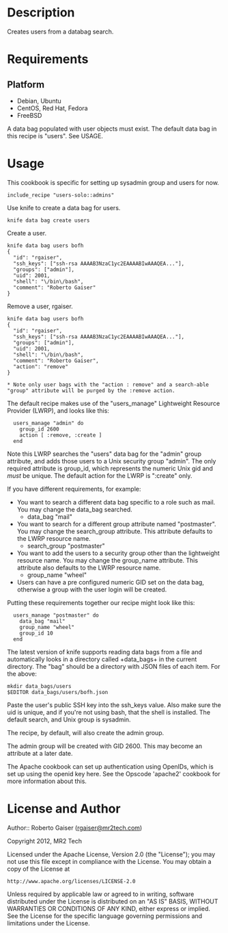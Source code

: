 Description
===========

Creates users from a databag search.

Requirements
============

Platform
--------

* Debian, Ubuntu
* CentOS, Red Hat, Fedora
* FreeBSD

A data bag populated with user objects must exist.  The default data bag in this recipe is "users".  See USAGE.

Usage
=====

This cookbook is specific for setting up sysadmin group and users for now.

    include_recipe "users-solo::admins"

Use knife to create a data bag for users.

    knife data bag create users

Create a user.

    knife data bag users bofh
	{
	  "id": "rgaiser",
	  "ssh_keys": ["ssh-rsa AAAAB3NzaC1yc2EAAAABIwAAAQEA..."],
	  "groups": ["admin"],
	  "uid": 2001,
	  "shell": "\/bin\/bash",
	  "comment": "Roberto Gaiser" 
	}

Remove a user, rgaiser.

    knife data bag users bofh
	{
	  "id": "rgaiser",
	  "ssh_keys": ["ssh-rsa AAAAB3NzaC1yc2EAAAABIwAAAQEA..."],
	  "groups": ["admin"],
	  "uid": 2001,
	  "shell": "\/bin\/bash",
	  "comment": "Roberto Gaiser",
	  "action": "remove"
	}

    * Note only user bags with the "action : remove" and a search-able "group" attribute will be purged by the :remove action.

The default recipe makes use of the "users_manage" Lightweight Resource Provider (LWRP), and looks like this:


```
  users_manage "admin" do
    group_id 2600
    action [ :remove, :create ]
  end
```

Note this LWRP searches the "users" data bag for the "admin" group attribute, and adds those users to a Unix security group "admin".  The only required attribute is group_id, which represents the numeric Unix gid and *must* be unique.  The default action for the LWRP is ":create" only.

If you have different requirements, for example:

 * You want to search a different data bag specific to a role such as mail.  You may change the data_bag searched.
   - data_bag "mail"
 * You want to search for a different group attribute named "postmaster".  You may change the search_group attribute.  This attribute defaults to the LWRP resource name.
   - search_group "postmaster"
 * You want to add the users to a security group other than the lightweight resource name.  You may change the group_name attribute.  This attribute also defaults to the LWRP resource name.
   - group_name "wheel"
 * Users can have a pre configured numeric GID set on the data bag, otherwise a group with the user login will be created.

Putting these requirements together our recipe might look like this:

```
  users_manage "postmaster" do
    data_bag "mail"
    group_name "wheel"
    group_id 10
  end
```

The latest version of knife supports reading data bags from a file and automatically looks in a directory called +data_bags+ in the current directory. The "bag" should be a directory with JSON files of each item. For the above:

    mkdir data_bags/users
    $EDITOR data_bags/users/bofh.json

Paste the user's public SSH key into the ssh_keys value. Also make sure the uid is unique, and if you're not using bash, that the shell is installed. The default search, and Unix group is sysadmin.

The recipe, by default, will also create the admin group.

The admin group will be created with GID 2600. This may become an attribute at a later date.

The Apache cookbook can set up authentication using OpenIDs, which is set up using the openid key here. See the Opscode 'apache2' cookbook for more information about this.

License and Author
==================

Author:: Roberto Gaiser (<rgaiser@mr2tech.com>)

Copyright 2012, MR2 Tech

Licensed under the Apache License, Version 2.0 (the "License");
you may not use this file except in compliance with the License.
You may obtain a copy of the License at

    http://www.apache.org/licenses/LICENSE-2.0

Unless required by applicable law or agreed to in writing, software
distributed under the License is distributed on an "AS IS" BASIS,
WITHOUT WARRANTIES OR CONDITIONS OF ANY KIND, either express or implied.
See the License for the specific language governing permissions and
limitations under the License.
